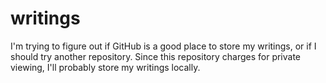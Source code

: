 # writings
I'm trying to figure out if GitHub is a good place to store my writings, or if I should try another repository. 
Since this repository charges for private viewing, I'll probably store my writings locally. 
